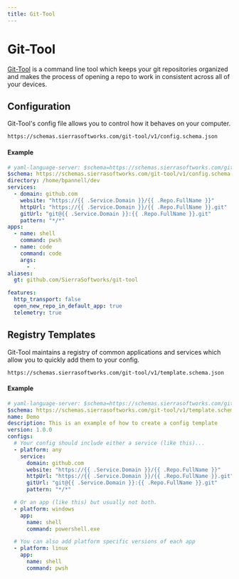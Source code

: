 ```yaml
---
title: Git-Tool
---
```


# Git-Tool <Badge text="json-schema"/>
[Git-Tool](https://git-tool.sierrasoftworks.com) is a command line tool which keeps
your git repositories organized and makes the process of opening a repo to work in
consistent across all of your devices.

## Configuration
Git-Tool's config file allows you to control how it behaves on your computer.

```
https://schemas.sierrasoftworks.com/git-tool/v1/config.schema.json
```

#### Example
```yaml
# yaml-language-server: $schema=https://schemas.sierrasoftworks.com/git-tool/v1/config.schema.json
$schema: https://schemas.sierrasoftworks.com/git-tool/v1/config.schema.json
directory: /home/bpannell/dev
services:
  - domain: github.com
    website: "https://{{ .Service.Domain }}/{{ .Repo.FullName }}"
    httpUrl: "https://{{ .Service.Domain }}/{{ .Repo.FullName }}.git"
    gitUrl: "git@{{ .Service.Domain }}:{{ .Repo.FullName }}.git"
    pattern: "*/*"
apps:
  - name: shell
    command: pwsh
  - name: code
    command: code
    args:
      - .
aliases:
  gt: github.com/SierraSoftworks/git-tool

features:
  http_transport: false
  open_new_repo_in_default_app: true
  telemetry: true
```

## Registry Templates
Git-Tool maintains a registry of common applications and services which allow you
to quickly add them to your config.

```
https://schemas.sierrasoftworks.com/git-tool/v1/template.schema.json
```

#### Example
```yaml
# yaml-language-server: $schema=https://schemas.sierrasoftworks.com/git-tool/v1/template.schema.json
$schema: https://schemas.sierrasoftworks.com/git-tool/v1/template.schema.json
name: Demo
description: This is an example of how to create a config template
version: 1.0.0
configs:
  # Your config should include either a service (like this)...
  - platform: any
    service:
      domain: github.com
      website: "https://{{ .Service.Domain }}/{{ .Repo.FullName }}"
      httpUrl: "https://{{ .Service.Domain }}/{{ .Repo.FullName }}.git"
      gitUrl: "git@{{ .Service.Domain }}:{{ .Repo.FullName }}.git"
      pattern: "*/*"

  # Or an app (like this) but usually not both.
  - platform: windows
    app:
      name: shell
      command: powershell.exe

  # You can also add platform specific versions of each app
  - platform: linux
    app:
      name: shell
      command: pwsh
```
